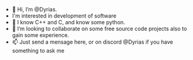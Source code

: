 - 👋 Hi, I’m @Dyrias.
- I'm interested in development of software
- 🌱 I know C++ and C, and know some python.
- 💞️ I’m looking to collaborate on some free source code projects also to gain some experience.
- 📫 Just send a mensage here, or on discord @Dyrias if you have something  to ask me
